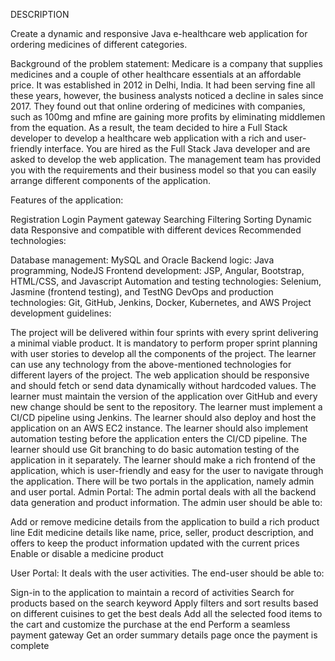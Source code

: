 DESCRIPTION

Create a dynamic and responsive Java e-healthcare web application for ordering medicines of different categories.

Background of the problem statement:
Medicare is a company that supplies medicines and a couple of other healthcare essentials at an affordable price. It was established in 2012 in Delhi, India. It had been serving fine all these years, however, the business analysts noticed a decline in sales since 2017. They found out that online ordering of medicines with companies, such as 100mg and mfine are gaining more profits by eliminating middlemen from the equation. As a result, the team decided to hire a Full Stack developer to develop a healthcare web application with a rich and user-friendly interface.
You are hired as the Full Stack Java developer and are asked to develop the web application. The management team has provided you with the requirements and their business model so that you can easily arrange different components of the application.

Features of the application:

Registration
Login
Payment gateway
Searching
Filtering
Sorting
Dynamic data
Responsive and compatible with different devices
Recommended technologies:

Database management: MySQL and Oracle
Backend logic: Java programming, NodeJS
Frontend development: JSP, Angular, Bootstrap, HTML/CSS, and Javascript
Automation and testing technologies: Selenium, Jasmine (frontend testing), and TestNG
DevOps and production technologies: Git, GitHub, Jenkins, Docker, Kubernetes, and AWS
Project development guidelines:

The project will be delivered within four sprints with every sprint delivering a minimal viable product.
It is mandatory to perform proper sprint planning with user stories to develop all the components of the project.
The learner can use any technology from the above-mentioned technologies for different layers of the project.
The web application should be responsive and should fetch or send data dynamically without hardcoded values.
The learner must maintain the version of the application over GitHub and every new change should be sent to the repository.
The learner must implement a CI/CD pipeline using Jenkins.
The learner should also deploy and host the application on an AWS EC2 instance.
The learner should also implement automation testing before the application enters the CI/CD pipeline.
The learner should use Git branching to do basic automation testing of the application in it separately.
The learner should make a rich frontend of the application, which is user-friendly and easy for the user to navigate through the application.
There will be two portals in the application, namely admin and user portal.
Admin Portal:
The admin portal deals with all the backend data generation and product information. The admin user should be able to:

Add or remove medicine details from the application to build a rich product line
Edit medicine details like name, price, seller, product description, and offers to keep the product information updated with the current prices
Enable or disable a medicine product
 

User Portal:
It deals with the user activities. The end-user should be able to:

Sign-in to the application to maintain a record of activities
Search for products based on the search keyword
Apply filters and sort results based on different cuisines to get the best deals
Add all the selected food items to the cart and customize the purchase at the end
Perform a seamless payment gateway
Get an order summary details page once the payment is complete
